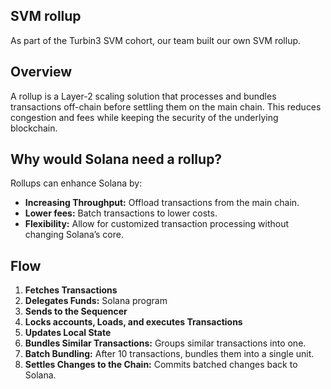## SVM rollup
As part of the Turbin3 SVM cohort, our team built our own SVM rollup.

## Overview
A rollup is a Layer-2 scaling solution that processes and bundles transactions off-chain before settling them on the main chain. This reduces congestion and fees while keeping the security of the underlying blockchain.

## Why would Solana need a rollup?
Rollups can enhance Solana by:
- **Increasing Throughput:** Offload transactions from the main chain.
- **Lower fees:** Batch transactions to lower costs.
- **Flexibility:** Allow for customized transaction processing without changing Solana’s core.

## Flow
1. **Fetches Transactions** 
2. **Delegates Funds:** Solana program
3. **Sends to the Sequencer**
4. **Locks accounts, Loads, and executes Transactions** 
5. **Updates Local State** 
6. **Bundles Similar Transactions:** Groups similar transactions into one.
7. **Batch Bundling:** After 10 transactions, bundles them into a single unit.
8. **Settles Changes to the Chain:** Commits batched changes back to Solana.

